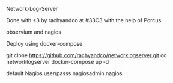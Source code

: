 Network-Log-Server

Done with <3 by rachyandco at #33C3 with the help of Porcus

observium and nagios

Deploy using docker-compose

git clone https://github.com/rachyandco/networklogserver.git
cd networklogserver
docker-compose up -d


default Nagios user/passs
nagiosadmin:nagios
